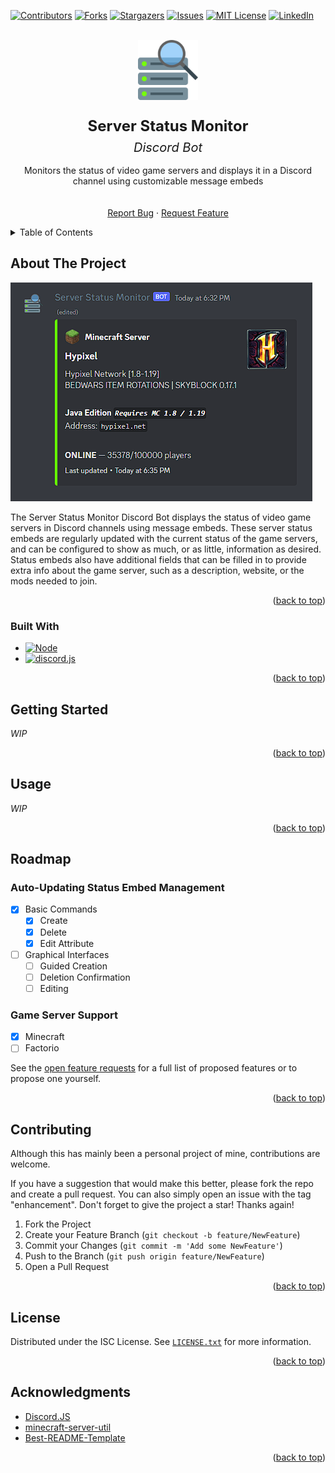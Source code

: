 <!-- Based on Best-README-Template by othneildrew: https://github.com/othneildrew/Best-README-Template -->

<a name="readme-top"></a>

<!-- PROJECT SHIELDS -->

<!--
*** I'm using markdown "reference style" links for readability.
*** Reference links are enclosed in brackets [ ] instead of parentheses ( ).
*** See the bottom of this document for the declaration of the reference variables
*** for contributors-url, forks-url, etc. This is an optional, concise syntax you may use.
*** https://www.markdownguide.org/basic-syntax/#reference-style-links
-->

[![Contributors][contributors-shield]][contributors-url]
[![Forks][forks-shield]][forks-url]
[![Stargazers][stars-shield]][stars-url]
[![Issues][issues-shield]][issues-url]
[![MIT License][license-shield]][license-url]
[![LinkedIn][linkedin-shield]][linkedin-url]

<!-- PROJECT LOGO -->

<br />
<div align="center">
  <!-- TODO: Replace logo with a more original design that does not borrow components from https://icons8.com/ icon designs -->
  <a href="https://github.com/SteeveMonkey/server-status-monitor_discord-bot">
    <img src="images/icon.png" alt="Logo" width="96" height="96">
  </a>

  <h3 style="margin-top: 24px; margin-bottom: 8px; font-size: 24px;">Server Status Monitor</h3>
  <p style="margin-top: 8px; margin-bottom: 16px; font-size: 20px;"><em>Discord Bot</em></p>

  <p>
    Monitors the status of video game servers and displays it in a Discord channel using customizable message embeds
    <br />
    <br />
    <br />
    <a href="https://github.com/SteeveMonkey/server-status-monitor_discord-bot/labels/bug">Report Bug</a>
    ·
    <a href="https://github.com/SteeveMonkey/server-status-monitor_discord-bot/labels/enhancement">Request Feature</a>
  </p>
</div>

<!-- TABLE OF CONTENTS -->

<details>
  <summary>Table of Contents</summary>
  <ol>
    <li>
      <a href="#about-the-project">About The Project</a>
      <ul>
        <li><a href="#built-with">Built With</a></li>
      </ul>
    </li>
    <li><a href="#getting-started">Getting Started</a></li>
    <li><a href="#usage">Usage</a></li>
    <li><a href="#roadmap">Roadmap</a></li>
    <li><a href="#contributing">Contributing</a></li>
    <li><a href="#license">License</a></li>
    <li><a href="#acknowledgments">Acknowledgments</a></li>
  </ol>
</details>

<!-- ABOUT THE PROJECT -->

## About The Project

<!-- TODO: About The Project -->

[![Server Status Monitor Screen Shot][product-screenshot]](https://example.com)

The Server Status Monitor Discord Bot displays the status of video game servers in Discord channels using message embeds. These server status embeds are regularly updated with the current status of the game servers, and can be configured to show as much, or as little, information as desired. Status embeds also have additional fields that can be filled in to provide extra info about the game server, such as a description, website, or the mods needed to join.

<p align="right">(<a href="#readme-top">back to top</a>)</p>

### Built With

* [![Node][nodejs-badge]][nodejs-url]
* [![discord.js][discordjs-badge]][discordjs-url]

<p align="right">(<a href="#readme-top">back to top</a>)</p>

<!-- GETTING STARTED -->

## Getting Started

<!-- TODO: Getting Started -->

*WIP*

<p align="right">(<a href="#readme-top">back to top</a>)</p>

<!-- USAGE EXAMPLES -->

## Usage

<!-- TODO: Usage -->

*WIP*

<p align="right">(<a href="#readme-top">back to top</a>)</p>

<!-- ROADMAP -->

## Roadmap

### Auto-Updating Status Embed Management
- [X] Basic Commands
  - [X] Create
  - [X] Delete
  - [X] Edit Attribute
- [ ] Graphical Interfaces
  - [ ] Guided Creation
  - [ ] Deletion Confirmation
  - [ ] Editing

### Game Server Support
- [X] Minecraft
- [ ] Factorio

See the [open feature requests](https://github.com/SteeveMonkey/server-status-monitor_discord-bot/labels/enhancement) for a full list of proposed features or to propose one yourself.

<p align="right">(<a href="#readme-top">back to top</a>)</p>

<!-- CONTRIBUTING -->

## Contributing

Although this has mainly been a personal project of mine, contributions are welcome.

If you have a suggestion that would make this better, please fork the repo and create a pull request. You can also simply open an issue with the tag "enhancement".
Don't forget to give the project a star! Thanks again!

1. Fork the Project
2. Create your Feature Branch (`git checkout -b feature/NewFeature`)
3. Commit your Changes (`git commit -m 'Add some NewFeature'`)
4. Push to the Branch (`git push origin feature/NewFeature`)
5. Open a Pull Request

<p align="right">(<a href="#readme-top">back to top</a>)</p>

<!-- LICENSE -->

## License

Distributed under the ISC License. See [`LICENSE.txt`](https://github.com/SteeveMonkey/server-status-monitor_discord-bot/blob/main/LICENSE.txt) for more information.

<p align="right">(<a href="#readme-top">back to top</a>)</p>

<!-- ACKNOWLEDGMENTS -->

## Acknowledgments

* [Discord.JS](https://discord.js.org/)
* [minecraft-server-util](https://passthemayo.gitbook.io/minecraft-server-util/)
* [Best-README-Template](https://github.com/othneildrew/Best-README-Template)

<p align="right">(<a href="#readme-top">back to top</a>)</p>

<!-- MARKDOWN LINKS & IMAGES -->

<!-- https://www.markdownguide.org/basic-syntax/#reference-style-links -->

[contributors-shield]: https://img.shields.io/github/contributors/SteeveMonkey/server-status-monitor_discord-bot.svg?style=for-the-badge
[contributors-url]: https://github.com/SteeveMonkey/server-status-monitor_discord-bot/graphs/contributors
[forks-shield]: https://img.shields.io/github/forks/SteeveMonkey/server-status-monitor_discord-bot.svg?style=for-the-badge
[forks-url]: https://github.com/SteeveMonkey/server-status-monitor_discord-bot/network/members
[stars-shield]: https://img.shields.io/github/stars/SteeveMonkey/server-status-monitor_discord-bot.svg?style=for-the-badge
[stars-url]: https://github.com/SteeveMonkey/server-status-monitor_discord-bot/stargazers
[issues-shield]: https://img.shields.io/github/issues/SteeveMonkey/server-status-monitor_discord-bot.svg?style=for-the-badge
[issues-url]: https://github.com/SteeveMonkey/server-status-monitor_discord-bot/issues
[license-shield]: https://img.shields.io/github/license/SteeveMonkey/server-status-monitor_discord-bot.svg?style=for-the-badge
[license-url]: https://github.com/SteeveMonkey/server-status-monitor_discord-bot/blob/master/LICENSE.txt
[linkedin-shield]: https://img.shields.io/badge/-LinkedIn-black.svg?style=for-the-badge&logo=linkedin&colorB=555
[linkedin-url]: https://linkedin.com/in/calvinjabel
[product-screenshot]: images/screenshot.png
[nodejs-badge]: https://img.shields.io/badge/node.js-233056?style=for-the-badge&logo=nodedotjs&logoColor=339933
[nodejs-url]: https://nodejs.org/
[discordjs-badge]: https://img.shields.io/badge/discord.js-5865f2?style=for-the-badge&logoColor=FFFFFF
[discordjs-url]: https://discord.js.org/
